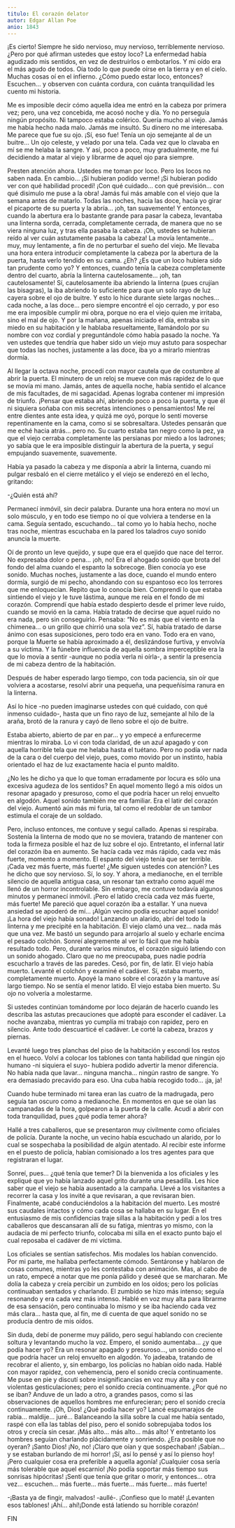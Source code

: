 ```yaml
---
titulo: El corazón delator
autor: Edgar Allan Poe
anio: 1843
---
```


¡Es cierto! Siempre he sido nervioso, muy nervioso, terriblemente nervioso. ¿Pero por qué afirman ustedes que estoy loco? La enfermedad había agudizado mis sentidos, en vez de destruirlos o embotarlos. Y mi oído era el más agudo de todos. Oía todo lo que puede oírse en la tierra y en el cielo. Muchas cosas oí en el infierno. ¿Cómo puedo estar loco, entonces? Escuchen… y observen con cuánta cordura, con cuánta tranquilidad les cuento mi historia.

Me es imposible decir cómo aquella idea me entró en la cabeza por primera vez; pero, una vez concebida, me acosó noche y día. Yo no perseguía ningún propósito. Ni tampoco estaba colérico. Quería mucho al viejo. Jamás me había hecho nada malo. Jamás me insultó. Su dinero no me interesaba. Me parece que fue su ojo. ¡Sí, eso fue! Tenía un ojo semejante al de un buitre… Un ojo celeste, y velado por una tela. Cada vez que lo clavaba en mí se me helaba la sangre. Y así, poco a poco, muy gradualmente, me fui decidiendo a matar al viejo y librarme de aquel ojo para siempre.

Presten atención ahora. Ustedes me toman por loco. Pero los locos no saben nada. En cambio… ¡Si hubieran podido verme! ¡Si hubieran podido ver con qué habilidad procedí! ¡Con qué cuidado… con qué previsión… con qué disimulo me puse a la obra! Jamás fui más amable con el viejo que la semana antes de matarlo. Todas las noches, hacia las doce, hacía yo girar el picaporte de su puerta y la abría… ¡oh, tan suavemente! Y entonces, cuando la abertura era lo bastante grande para pasar la cabeza, levantaba una linterna sorda, cerrada, completamente cerrada, de manera que no se viera ninguna luz, y tras ella pasaba la cabeza. ¡Oh, ustedes se hubieran reído al ver cuán astutamente pasaba la cabeza! La movía lentamente… muy, muy lentamente, a fin de no perturbar el sueño del viejo. Me llevaba una hora entera introducir completamente la cabeza por la abertura de la puerta, hasta verlo tendido en su cama. ¿Eh? ¿Es que un loco hubiera sido tan prudente como yo? Y entonces, cuando tenía la cabeza completamente dentro del cuarto, abría la linterna cautelosamente… ¡oh, tan cautelosamente! Sí, cautelosamente iba abriendo la linterna (pues crujían las bisagras), la iba abriendo lo suficiente para que un solo rayo de luz cayera sobre el ojo de buitre. Y esto lo hice durante siete largas noches… cada noche, a las doce… pero siempre encontré el ojo cerrado, y por eso me era imposible cumplir mi obra, porque no era el viejo quien me irritaba, sino el mal de ojo. Y por la mañana, apenas iniciado el día, entraba sin miedo en su habitación y le hablaba resueltamente, llamándolo por su nombre con voz cordial y preguntándole cómo había pasado la noche. Ya ven ustedes que tendría que haber sido un viejo muy astuto para sospechar que todas las noches, justamente a las doce, iba yo a mirarlo mientras dormía.

Al llegar la octava noche, procedí con mayor cautela que de costumbre al abrir la puerta. El minutero de un reloj se mueve con más rapidez de lo que se movía mi mano. Jamás, antes de aquella noche, había sentido el alcance de mis facultades, de mi sagacidad. Apenas lograba contener mi impresión de triunfo. ¡Pensar que estaba ahí, abriendo poco a poco la puerta, y que él ni siquiera soñaba con mis secretas intenciones o pensamientos! Me reí entre dientes ante esta idea, y quizá me oyó, porque lo sentí moverse repentinamente en la cama, como si se sobresaltara. Ustedes pensarán que me eché hacia atrás… pero no. Su cuarto estaba tan negro como la pez, ya que el viejo cerraba completamente las persianas por miedo a los ladrones; yo sabía que le era imposible distinguir la abertura de la puerta, y seguí empujando suavemente, suavemente.

Había ya pasado la cabeza y me disponía a abrir la linterna, cuando mi pulgar resbaló en el cierre metálico y el viejo se enderezó en el lecho, gritando:

-¿Quién está ahí?

Permanecí inmóvil, sin decir palabra. Durante una hora entera no moví un solo músculo, y en todo ese tiempo no oí que volviera a tenderse en la cama. Seguía sentado, escuchando… tal como yo lo había hecho, noche tras noche, mientras escuchaba en la pared los taladros cuyo sonido anuncia la muerte.

Oí de pronto un leve quejido, y supe que era el quejido que nace del terror. No expresaba dolor o pena… ¡oh, no! Era el ahogado sonido que brota del fondo del alma cuando el espanto la sobrecoge. Bien conocía yo ese sonido. Muchas noches, justamente a las doce, cuando el mundo entero dormía, surgió de mi pecho, ahondando con su espantoso eco los terrores que me enloquecían. Repito que lo conocía bien. Comprendí lo que estaba sintiendo el viejo y le tuve lástima, aunque me reía en el fondo de mi corazón. Comprendí que había estado despierto desde el primer leve ruido, cuando se movió en la cama. Había tratado de decirse que aquel ruido no era nada, pero sin conseguirlo. Pensaba: “No es más que el viento en la chimenea… o un grillo que chirrió una sola vez”. Sí, había tratado de darse ánimo con esas suposiciones, pero todo era en vano. Todo era en vano, porque la Muerte se había aproximado a él, deslizándose furtiva, y envolvía a su víctima. Y la fúnebre influencia de aquella sombra imperceptible era la que lo movía a sentir -aunque no podía verla ni oírla-, a sentir la presencia de mi cabeza dentro de la habitación.

Después de haber esperado largo tiempo, con toda paciencia, sin oír que volviera a acostarse, resolví abrir una pequeña, una pequeñísima ranura en la linterna.

Así lo hice -no pueden imaginarse ustedes con qué cuidado, con qué inmenso cuidado-, hasta que un fino rayo de luz, semejante al hilo de la araña, brotó de la ranura y cayó de lleno sobre el ojo de buitre.

Estaba abierto, abierto de par en par… y yo empecé a enfurecerme mientras lo miraba. Lo vi con toda claridad, de un azul apagado y con aquella horrible tela que me helaba hasta el tuétano. Pero no podía ver nada de la cara o del cuerpo del viejo, pues, como movido por un instinto, había orientado el haz de luz exactamente hacia el punto maldito.

¿No les he dicho ya que lo que toman erradamente por locura es sólo una excesiva agudeza de los sentidos? En aquel momento llegó a mis oídos un resonar apagado y presuroso, como el que podría hacer un reloj envuelto en algodón. Aquel sonido también me era familiar. Era el latir del corazón del viejo. Aumentó aún más mi furia, tal como el redoblar de un tambor estimula el coraje de un soldado.

Pero, incluso entonces, me contuve y seguí callado. Apenas si respiraba. Sostenía la linterna de modo que no se moviera, tratando de mantener con toda la firmeza posible el haz de luz sobre el ojo. Entretanto, el infernal latir del corazón iba en aumento. Se hacía cada vez más rápido, cada vez más fuerte, momento a momento. El espanto del viejo tenía que ser terrible. ¡Cada vez más fuerte, más fuerte! ¿Me siguen ustedes con atención? Les he dicho que soy nervioso. Sí, lo soy. Y ahora, a medianoche, en el terrible silencio de aquella antigua casa, un resonar tan extraño como aquél me llenó de un horror incontrolable. Sin embargo, me contuve todavía algunos minutos y permanecí inmóvil. ¡Pero el latido crecía cada vez más fuerte, más fuerte! Me pareció que aquel corazón iba a estallar. Y una nueva ansiedad se apoderó de mí… ¡Algún vecino podía escuchar aquel sonido! ¡La hora del viejo había sonado! Lanzando un alarido, abrí del todo la linterna y me precipité en la habitación. El viejo clamó una vez… nada más que una vez. Me bastó un segundo para arrojarlo al suelo y echarle encima el pesado colchón. Sonreí alegremente al ver lo fácil que me había resultado todo. Pero, durante varios minutos, el corazón siguió latiendo con un sonido ahogado. Claro que no me preocupaba, pues nadie podría escucharlo a través de las paredes. Cesó, por fin, de latir. El viejo había muerto. Levanté el colchón y examiné el cadáver. Sí, estaba muerto, completamente muerto. Apoyé la mano sobre el corazón y la mantuve así largo tiempo. No se sentía el menor latido. El viejo estaba bien muerto. Su ojo no volvería a molestarme.

Si ustedes continúan tomándome por loco dejarán de hacerlo cuando les describa las astutas precauciones que adopté para esconder el cadáver. La noche avanzaba, mientras yo cumplía mi trabajo con rapidez, pero en silencio. Ante todo descuarticé el cadáver. Le corté la cabeza, brazos y piernas.

Levanté luego tres planchas del piso de la habitación y escondí los restos en el hueco. Volví a colocar los tablones con tanta habilidad que ningún ojo humano -ni siquiera el suyo- hubiera podido advertir la menor diferencia. No había nada que lavar… ninguna mancha… ningún rastro de sangre. Yo era demasiado precavido para eso. Una cuba había recogido todo… ¡ja, ja!

Cuando hube terminado mi tarea eran las cuatro de la madrugada, pero seguía tan oscuro como a medianoche. En momentos en que se oían las campanadas de la hora, golpearon a la puerta de la calle. Acudí a abrir con toda tranquilidad, pues ¿qué podía temer ahora?

Hallé a tres caballeros, que se presentaron muy civilmente como oficiales de policía. Durante la noche, un vecino había escuchado un alarido, por lo cual se sospechaba la posibilidad de algún atentado. Al recibir este informe en el puesto de policía, habían comisionado a los tres agentes para que registraran el lugar.

Sonreí, pues… ¿qué tenía que temer? Di la bienvenida a los oficiales y les expliqué que yo había lanzado aquel grito durante una pesadilla. Les hice saber que el viejo se había ausentado a la campaña. Llevé a los visitantes a recorrer la casa y los invité a que revisaran, a que revisaran bien. Finalmente, acabé conduciéndolos a la habitación del muerto. Les mostré sus caudales intactos y cómo cada cosa se hallaba en su lugar. En el entusiasmo de mis confidencias traje sillas a la habitación y pedí a los tres caballeros que descansaran allí de su fatiga, mientras yo mismo, con la audacia de mi perfecto triunfo, colocaba mi silla en el exacto punto bajo el cual reposaba el cadáver de mi víctima.

Los oficiales se sentían satisfechos. Mis modales los habían convencido. Por mi parte, me hallaba perfectamente cómodo. Sentáronse y hablaron de cosas comunes, mientras yo les contestaba con animación. Mas, al cabo de un rato, empecé a notar que me ponía pálido y deseé que se marcharan. Me dolía la cabeza y creía percibir un zumbido en los oídos; pero los policías continuaban sentados y charlando. El zumbido se hizo más intenso; seguía resonando y era cada vez más intenso. Hablé en voz muy alta para librarme de esa sensación, pero continuaba lo mismo y se iba haciendo cada vez más clara… hasta que, al fin, me di cuenta de que aquel sonido no se producía dentro de mis oídos.

Sin duda, debí de ponerme muy pálido, pero seguí hablando con creciente soltura y levantando mucho la voz. Empero, el sonido aumentaba… ¿y que podía hacer yo? Era un resonar apagado y presuroso…, un sonido como el que podría hacer un reloj envuelto en algodón. Yo jadeaba, tratando de recobrar el aliento, y, sin embargo, los policías no habían oído nada. Hablé con mayor rapidez, con vehemencia, pero el sonido crecía continuamente. Me puse en pie y discutí sobre insignificancias en voz muy alta y con violentas gesticulaciones; pero el sonido crecía continuamente. ¿Por qué no se iban? Anduve de un lado a otro, a grandes pasos, como si las observaciones de aquellos hombres me enfurecieran; pero el sonido crecía continuamente. ¡Oh, Dios! ¿Qué podía hacer yo? Lancé espumarajos de rabia… maldije… juré… Balanceando la silla sobre la cual me había sentado, raspé con ella las tablas del piso, pero el sonido sobrepujaba todos los otros y crecía sin cesar. ¡Más alto… más alto… más alto! Y entretanto los hombres seguían charlando plácidamente y sonriendo. ¿Era posible que no oyeran? ¡Santo Dios! ¡No, no! ¡Claro que oían y que sospechaban! ¡Sabían… y se estaban burlando de mi horror! ¡Sí, así lo pensé y así lo pienso hoy! ¡Pero cualquier cosa era preferible a aquella agonía! ¡Cualquier cosa sería más tolerable que aquel escarnio! ¡No podía soportar más tiempo sus sonrisas hipócritas! ¡Sentí que tenía que gritar o morir, y entonces… otra vez… escuchen… más fuerte… más fuerte… más fuerte… más fuerte!

-¡Basta ya de fingir, malvados! -aullé-. ¡Confieso que lo maté! ¡Levanten esos tablones! ¡Ahí… ahí!¡Donde está latiendo su horrible corazón!

FIN
